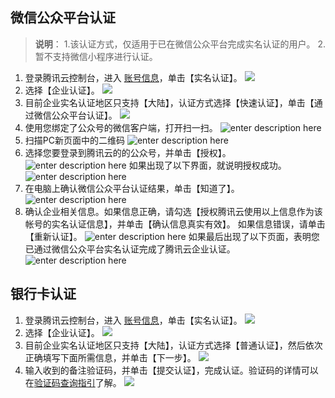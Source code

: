 <span id="wxptrz"></span>
## 微信公众平台认证
>**说明**：
>1.该认证方式，仅适用于已在微信公众平台完成实名认证的用户。
>2.暂不支持微信小程序进行认证。

1. 登录腾讯云控制台，进入 [账号信息](https://console.qcloud.com/developer)，单击【实名认证】。
![](https://mc.qcloudimg.com/static/img/9f089e2ddfbbe531f28ccebd8225d05b/image.png)
2. 选择【企业认证】。
![](https://mc.qcloudimg.com/static/img/b82f599f01b86c013c12cd07c0300c18/image.png)
3. 目前企业实名认证地区只支持【大陆】，认证方式选择【快速认证】，单击【通过微信公众平台认证】。
![](https://mc.qcloudimg.com/static/img/45cf58773e96ad2f78ebc0842f2a5fbf/image.png)
4. 使用您绑定了公众号的微信客户端，打开扫一扫。
![enter description here][2]
5. 扫描PC新页面中的二维码
![enter description here][3]
6. 选择您要登录到腾讯云的的公众号，并单击【授权】。
![enter description here][4]
如果出现了以下界面，就说明授权成功。
![enter description here][5]
7. 在电脑上确认微信公众平台认证结果，单击【知道了】。
![enter description here][6]
8. 确认企业相关信息。如果信息正确，请勾选【授权腾讯云使用以上信息作为该帐号的实名认证信息】，并单击【确认信息真实有效】。
   如果信息错误，请单击【重新认证】。
![enter description here][7]
如果最后出现了以下页面，表明您已通过微信公众平台实名认证完成了腾讯云企业认证。
![enter description here][8]

  [1]: https://mc.qcloudimg.com/static/img/4ec7c450edb1ad4c3728289b1c3a2fac/Step1.png
  [2]: https://mc.qcloudimg.com/static/img/db96dab81ea00394de4ef2c89bbff5f5/step2.1.png
  [3]: https://mc.qcloudimg.com/static/img/ddd5b507f9c4280d54ef74cd2fac4eee/step2.2.png
  [4]: https://mc.qcloudimg.com/static/img/9d7d8182b7facd0df6fd28cd1597ce58/step2.3.png
  [5]: https://mc.qcloudimg.com/static/img/f922081ddb134fe4858b8ada75ed50f3/step2.4.png
  [6]: https://mc.qcloudimg.com/static/img/6a0c0dc6cbbd0a66b89a944e56351378/3-1.png
  [7]: https://mc.qcloudimg.com/static/img/f28781dfeb7bdde7427f0995456128a2/3-2.png
  [8]: https://mc.qcloudimg.com/static/img/3d93ee998f9b3d8e969b2b9f288da0a1/3-3.png

<span id="yhkrz"></span>
## 银行卡认证
1. 登录腾讯云控制台，进入 [账号信息](https://console.qcloud.com/developer)，单击【实名认证】。
![](https://mc.qcloudimg.com/static/img/9f089e2ddfbbe531f28ccebd8225d05b/image.png)
2. 选择【企业认证】。
![](https://mc.qcloudimg.com/static/img/b82f599f01b86c013c12cd07c0300c18/image.png)
3. 目前企业实名认证地区只支持【大陆】，认证方式选择【普通认证】，然后依次正确填写下面所需信息，并单击【下一步】。
![](https://mc.qcloudimg.com/static/img/fd0436137fbee18a13f92a4bd5e2ddc1/image.png)
4. 输入收到的备注验证码，并单击【提交认证】，完成认证。验证码的详情可以在[验证码查询指引](https://www.qcloud.com/document/product/378/3631)了解。
![](http://mc.qcloudimg.com/static/img/fc28854ec3c250439d6e0f58f900bee3/image.png)